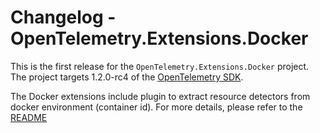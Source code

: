 # Changelog - OpenTelemetry.Extensions.Docker

This is the first release for the `OpenTelemetry.Extensions.Docker`
project. The project targets 1.2.0-rc4 of the [OpenTelemetry
SDK](https://www.nuget.org/packages/OpenTelemetry/).

The Docker extensions include plugin to extract resource detectors
from docker environment (container id). For more details,
please refer to the
[README](https://github.com/open-telemetry/opentelemetry-dotnet-contrib/blob/main/src/OpenTelemetry.Extensions.Docker/README.md)
